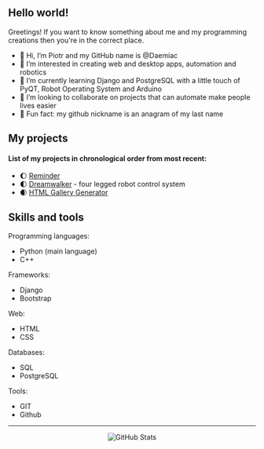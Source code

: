 ## Hello world!

Greetings! If you want to know something about me and my programming creations then you're in the correct place.

- 👋 Hi, I’m Piotr and my GitHub name is @Daemiac
- 👀 I’m interested in creating web and desktop apps, automation and robotics
- 🌱 I’m currently learning Django and PostgreSQL with a little touch of PyQT, Robot Operating System and Arduino
- 💞️ I’m looking to collaborate on projects that can automate make people lives easier
- 🌟 Fun fact: my github nickname is an anagram of my last name

## My projects
<h4>List of my projects in chronological order from most recent:</h4>

- 🌔 [Reminder]
- 🌓 [Dreamwalker] - four legged robot control system
- 🌒 [HTML Gallery Generator]

## Skills and tools

Programming languages:
- Python (main language)
- C++

Frameworks:
- Django
- Bootstrap

Web:
- HTML
- CSS

Databases:
- SQL
- PostgreSQL

Tools:
- GIT
- Github

---

<p align="center">
    <img alt = "GitHub Stats" src="https://github-readme-stats.vercel.app/api?username=Daemiac&count_private=true&show_icons=true?&theme=tokyonight&hide=issues&icon_color=000000&hide_border=true&title_color=5391FE&text_color=555">
</p>

[Reminder]:https://github.com/Daemiac/Reminder
[Dreamwalker]:https://github.com/Daemiac/Dreamwalker
[HTML Gallery Generator]:https://github.com/Daemiac/HTML_Gallery_Generator
<!---
Daemiac/Daemiac is a ✨ special ✨ repository because its `README.md` (this file) appears on your GitHub profile.
You can click the Preview link to take a look at your changes.
--->
